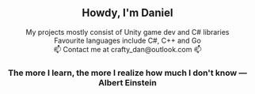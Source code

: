 
## <div align="center"> Howdy, I'm Daniel
<div align="center"> My projects mostly consist of Unity game dev and C# libraries
<div align="center"> Favourite languages include C#, C++ and Go
<div align="center"> 📫 Contact me at crafty_dan@outlook.com 📫

### <div align="center"> The more I learn, the more I realize how much I don't know ― Albert Einstein
